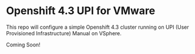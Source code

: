 # Openshift 4.3 UPI for VMware

This repo will configure a simple Openshift 4.3 cluster running on UPI (User Provisioned Infrastructure) Manual on VSphere.

Coming Soon!


